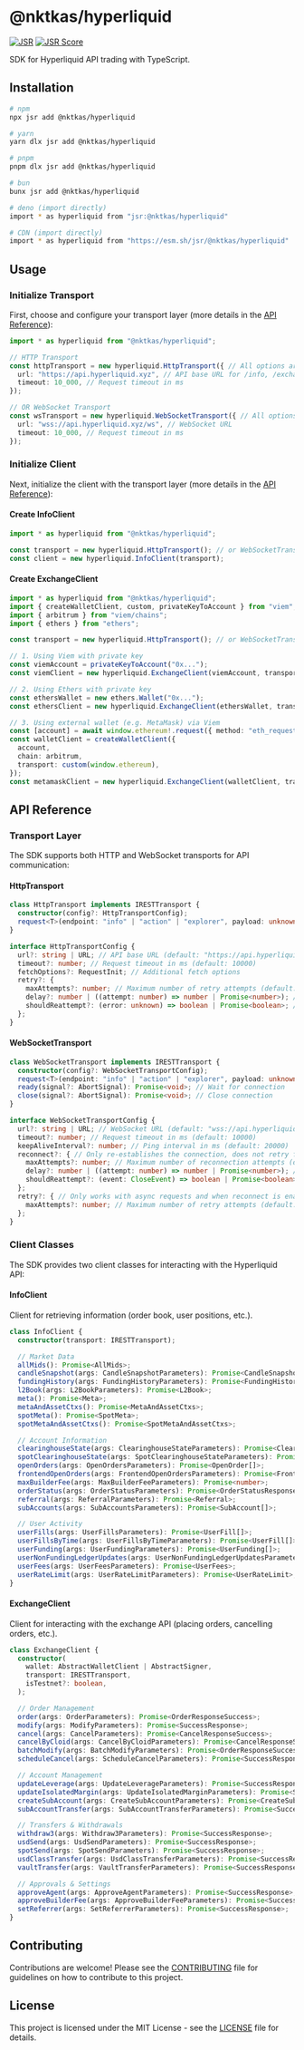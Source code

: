 # @nktkas/hyperliquid

[![JSR](https://jsr.io/badges/@nktkas/hyperliquid)](https://jsr.io/@nktkas/hyperliquid) [![JSR Score](https://jsr.io/badges/@nktkas/hyperliquid/score)](https://jsr.io/@nktkas/hyperliquid)

SDK for Hyperliquid API trading with TypeScript.

## Installation

```bash
# npm
npx jsr add @nktkas/hyperliquid

# yarn 
yarn dlx jsr add @nktkas/hyperliquid

# pnpm
pnpm dlx jsr add @nktkas/hyperliquid

# bun
bunx jsr add @nktkas/hyperliquid

# deno (import directly)
import * as hyperliquid from "jsr:@nktkas/hyperliquid"

# CDN (import directly)
import * as hyperliquid from "https://esm.sh/jsr/@nktkas/hyperliquid"
```

## Usage

### Initialize Transport

First, choose and configure your transport layer (more details in the [API Reference](#transport-layer)):

```typescript
import * as hyperliquid from "@nktkas/hyperliquid";

// HTTP Transport
const httpTransport = new hyperliquid.HttpTransport({ // All options are optional
  url: "https://api.hyperliquid.xyz", // API base URL for /info, /exchange, /explorer
  timeout: 10_000, // Request timeout in ms
});

// OR WebSocket Transport
const wsTransport = new hyperliquid.WebSocketTransport({ // All options are optional
  url: "wss://api.hyperliquid.xyz/ws", // WebSocket URL
  timeout: 10_000, // Request timeout in ms
});
```

### Initialize Client

Next, initialize the client with the transport layer (more details in the [API Reference](#client-classes)):

#### Create InfoClient

```typescript
import * as hyperliquid from "@nktkas/hyperliquid";

const transport = new hyperliquid.HttpTransport(); // or WebSocketTransport
const client = new hyperliquid.InfoClient(transport);
```

#### Create ExchangeClient

```typescript
import * as hyperliquid from "@nktkas/hyperliquid";
import { createWalletClient, custom, privateKeyToAccount } from "viem";
import { arbitrum } from "viem/chains";
import { ethers } from "ethers";

const transport = new hyperliquid.HttpTransport(); // or WebSocketTransport

// 1. Using Viem with private key
const viemAccount = privateKeyToAccount("0x...");
const viemClient = new hyperliquid.ExchangeClient(viemAccount, transport);

// 2. Using Ethers with private key
const ethersWallet = new ethers.Wallet("0x...");
const ethersClient = new hyperliquid.ExchangeClient(ethersWallet, transport);

// 3. Using external wallet (e.g. MetaMask) via Viem
const [account] = await window.ethereum!.request({ method: "eth_requestAccounts" });
const walletClient = createWalletClient({
  account,
  chain: arbitrum,
  transport: custom(window.ethereum),
});
const metamaskClient = new hyperliquid.ExchangeClient(walletClient, transport);
```

## API Reference

### Transport Layer

The SDK supports both HTTP and WebSocket transports for API communication:

#### HttpTransport

```typescript
class HttpTransport implements IRESTTransport {
  constructor(config?: HttpTransportConfig);
  request<T>(endpoint: "info" | "action" | "explorer", payload: unknown, signal?: AbortSignal): Promise<T>;
}
```

```typescript
interface HttpTransportConfig {
  url?: string | URL; // API base URL (default: "https://api.hyperliquid.xyz")
  timeout?: number; // Request timeout in ms (default: 10000)
  fetchOptions?: RequestInit; // Additional fetch options
  retry?: {
    maxAttempts?: number; // Maximum number of retry attempts (default: 0)
    delay?: number | ((attempt: number) => number | Promise<number>); // Delay between reconnections (default: Exponential backoff)
    shouldReattempt?: (error: unknown) => boolean | Promise<boolean>; // Custom retry logic (default: Retries on network errors and 5xx status codes)
  };
}
```

#### WebSocketTransport

```typescript
class WebSocketTransport implements IRESTTransport {
  constructor(config?: WebSocketTransportConfig);
  request<T>(endpoint: "info" | "action" | "explorer", payload: unknown, signal?: AbortSignal): Promise<T>;
  ready(signal?: AbortSignal): Promise<void>; // Wait for connection
  close(signal?: AbortSignal): Promise<void>; // Close connection
}
```

```typescript
interface WebSocketTransportConfig {
  url?: string | URL; // WebSocket URL (default: "wss://api.hyperliquid.xyz/ws")
  timeout?: number; // Request timeout in ms (default: 10000)
  keepAliveInterval?: number; // Ping interval in ms (default: 20000)
  reconnect?: { // Only re-establishes the connection, does not retry failed requests.
    maxAttempts?: number; // Maximum number of reconnection attempts (default: 3)
    delay?: number | ((attempt: number) => number | Promise<number>); // Delay between reconnections (default: Exponential backoff)
    shouldReattempt?: (event: CloseEvent) => boolean | Promise<boolean>; // Custom reconnection logic (default: Non-normal close code)
  };
  retry?: { // Only works with async requests and when reconnect is enabled.
    maxAttempts?: number; // Maximum number of retry attempts (default: 0)
  };
}
```

### Client Classes

The SDK provides two client classes for interacting with the Hyperliquid API:

#### InfoClient

Client for retrieving information (order book, user positions, etc.).

```typescript
class InfoClient {
  constructor(transport: IRESTTransport);

  // Market Data
  allMids(): Promise<AllMids>;
  candleSnapshot(args: CandleSnapshotParameters): Promise<CandleSnapshot[]>;
  fundingHistory(args: FundingHistoryParameters): Promise<FundingHistory[]>;
  l2Book(args: L2BookParameters): Promise<L2Book>;
  meta(): Promise<Meta>;
  metaAndAssetCtxs(): Promise<MetaAndAssetCtxs>;
  spotMeta(): Promise<SpotMeta>;
  spotMetaAndAssetCtxs(): Promise<SpotMetaAndAssetCtxs>;

  // Account Information
  clearinghouseState(args: ClearinghouseStateParameters): Promise<ClearinghouseState>;
  spotClearinghouseState(args: SpotClearinghouseStateParameters): Promise<SpotClearinghouseState>;
  openOrders(args: OpenOrdersParameters): Promise<OpenOrder[]>;
  frontendOpenOrders(args: FrontendOpenOrdersParameters): Promise<FrontendOpenOrder[]>;
  maxBuilderFee(args: MaxBuilderFeeParameters): Promise<number>;
  orderStatus(args: OrderStatusParameters): Promise<OrderStatusResponse>;
  referral(args: ReferralParameters): Promise<Referral>;
  subAccounts(args: SubAccountsParameters): Promise<SubAccount[]>;

  // User Activity
  userFills(args: UserFillsParameters): Promise<UserFill[]>;
  userFillsByTime(args: UserFillsByTimeParameters): Promise<UserFill[]>;
  userFunding(args: UserFundingParameters): Promise<UserFunding[]>;
  userNonFundingLedgerUpdates(args: UserNonFundingLedgerUpdatesParameters): Promise<UserNonFundingLedgerUpdates[]>;
  userFees(args: UserFeesParameters): Promise<UserFees>;
  userRateLimit(args: UserRateLimitParameters): Promise<UserRateLimit>;
}
```

#### ExchangeClient

Client for interacting with the exchange API (placing orders, cancelling orders, etc.).

```typescript
class ExchangeClient {
  constructor(
    wallet: AbstractWalletClient | AbstractSigner,
    transport: IRESTTransport,
    isTestnet?: boolean,
  );

  // Order Management
  order(args: OrderParameters): Promise<OrderResponseSuccess>;
  modify(args: ModifyParameters): Promise<SuccessResponse>;
  cancel(args: CancelParameters): Promise<CancelResponseSuccess>;
  cancelByCloid(args: CancelByCloidParameters): Promise<CancelResponseSuccess>;
  batchModify(args: BatchModifyParameters): Promise<OrderResponseSuccess>;
  scheduleCancel(args: ScheduleCancelParameters): Promise<SuccessResponse>;

  // Account Management
  updateLeverage(args: UpdateLeverageParameters): Promise<SuccessResponse>;
  updateIsolatedMargin(args: UpdateIsolatedMarginParameters): Promise<SuccessResponse>;
  createSubAccount(args: CreateSubAccountParameters): Promise<CreateSubAccountResponse>;
  subAccountTransfer(args: SubAccountTransferParameters): Promise<SuccessResponse>;

  // Transfers & Withdrawals
  withdraw3(args: Withdraw3Parameters): Promise<SuccessResponse>;
  usdSend(args: UsdSendParameters): Promise<SuccessResponse>;
  spotSend(args: SpotSendParameters): Promise<SuccessResponse>;
  usdClassTransfer(args: UsdClassTransferParameters): Promise<SuccessResponse>;
  vaultTransfer(args: VaultTransferParameters): Promise<SuccessResponse>;

  // Approvals & Settings
  approveAgent(args: ApproveAgentParameters): Promise<SuccessResponse>;
  approveBuilderFee(args: ApproveBuilderFeeParameters): Promise<SuccessResponse>;
  setReferrer(args: SetReferrerParameters): Promise<SuccessResponse>;
}
```

## Contributing

Contributions are welcome! Please see the [CONTRIBUTING](./CONTRIBUTING.md) file for guidelines on how to contribute to this project.

## License

This project is licensed under the MIT License - see the [LICENSE](./LICENSE) file for details.
